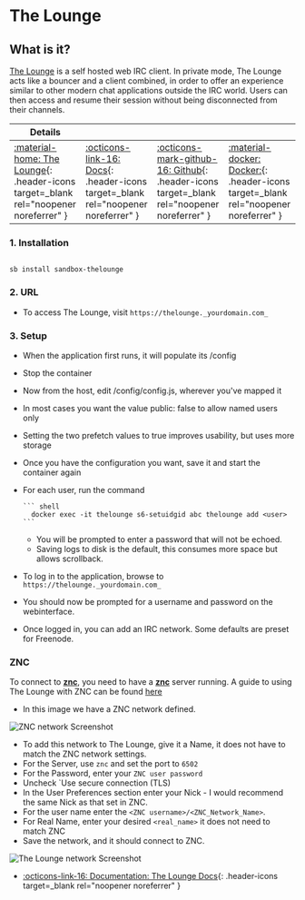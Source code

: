 # The Lounge

## What is it?

[The Lounge](https://thelounge.chat/) is a self hosted web IRC client. In private mode, The Lounge acts like a bouncer and a client combined, in order to offer an experience similar to other modern chat applications outside the IRC world. Users can then access and resume their session without being disconnected from their channels.

| Details     |             |             |             |
|-------------|-------------|-------------|-------------|
| [:material-home: The Lounge](https://thelounge.chat/){: .header-icons target=_blank rel="noopener noreferrer" } | [:octicons-link-16: Docs](https://thelounge.chat/docs){: .header-icons target=_blank rel="noopener noreferrer" } | [:octicons-mark-github-16: Github](https://github.com/thelounge/thelounge ){: .header-icons target=_blank rel="noopener noreferrer" } | [:material-docker: Docker:](https://docs.linuxserver.io/images/docker-thelounge){: .header-icons target=_blank rel="noopener noreferrer" } |

### 1. Installation

``` shell

sb install sandbox-thelounge

```

### 2. URL

- To access The Lounge, visit `https://thelounge._yourdomain.com_`

### 3. Setup

- When the application first runs, it will populate its /config
- Stop the container
- Now from the host, edit /config/config.js, wherever you've mapped it
- In most cases you want the value public: false to allow named users only
- Setting the two prefetch values to true improves usability, but uses more storage
- Once you have the configuration you want, save it and start the container again
- For each user, run the command

      ``` shell
        docker exec -it thelounge s6-setuidgid abc thelounge add <user>
      ```
  - You will be prompted to enter a password that will not be echoed.
  - Saving logs to disk is the default, this consumes more space but allows scrollback.
- To log in to the application, browse to `https://thelounge._yourdomain.com_`
- You should now be prompted for a username and password on the webinterface.
- Once logged in, you can add an IRC network. Some defaults are preset for Freenode.

### ZNC

To connect to **[znc](../../sandbox/apps/znc.md)**, you need to have a **[znc](../../sandbox/apps/znc.md)** server running. A guide to using The Lounge with ZNC can be found [here](https://thelounge.chat/docs/guides/znc)

- In this image we have a ZNC network defined.

![ZNC network Screenshot](../../sandbox/images/znc_network.png)

- To add this network to The Lounge, give it a Name, it does not have to match the ZNC network settings.
- For the Server, use `znc` and set the port to `6502`
- For the Password, enter your `ZNC user password`
- Uncheck `Use secure connection (TLS)
- In the User Preferences section enter your Nick - I would recommend the same Nick as that set in ZNC.
- For the user name enter the `<ZNC username>/<ZNC_Network_Name>`.
- For Real Name, enter your desired `<real_name>` it does not need to match ZNC
- Save the network, and it should connect to ZNC.

![The Lounge network Screenshot](../../sandbox/images/lounge_network.png)

- [:octicons-link-16: Documentation: The Lounge Docs](https://thelounge.chat/docs){: .header-icons target=_blank rel="noopener noreferrer" }
